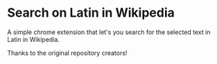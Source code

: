 # Search on Latin in Wikipedia
A simple chrome extension that let's you search for the selected text in Latin in Wikipedia.

Thanks to the original repository creators!
